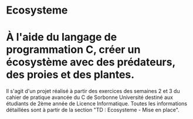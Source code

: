 # Ecosysteme
# À l'aide du langage de programmation C, créer un écosystème avec des prédateurs, des proies et des plantes. 
Il s'agit d'un projet réalisé à partir des exercices des semaines 2 et 3 du cahier de pratique avancée du C de Sorbonne Université destiné aux étudiants de 2ème année de Licence Informatique.
Toutes les informations détaillées sont à partir de la section "TD : Ecosysteme - Mise en place". 
